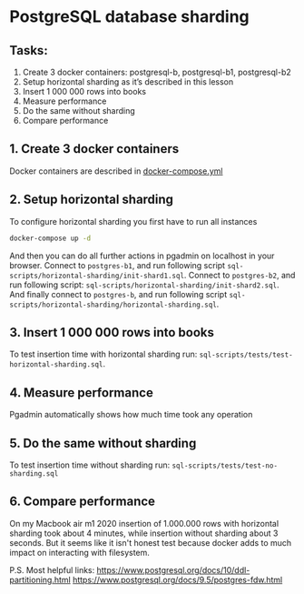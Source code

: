 # PostgreSQL database sharding
## Tasks:
1. Create 3 docker containers: postgresql-b, postgresql-b1, postgresql-b2
2. Setup horizontal sharding as it’s described in this lesson
3. Insert 1 000 000 rows into books
4. Measure performance
5. Do the same without sharding
6. Compare performance


## 1. Create 3 docker containers
Docker containers are described in [docker-compose.yml]

[docker-compose.yml]: <https://github.com/ZaharBozhok/HL/blob/main/HW-19-db-sharding/docker-compose.yml>

## 2. Setup horizontal sharding 
To configure horizontal sharding you first have to run all instances 
```sh
docker-compose up -d
```
And then you can do all further actions in pgadmin on localhost in your browser.
Connect to `postgres-b1`, and run following script 
`sql-scripts/horizontal-sharding/init-shard1.sql`.
Connect to `postgres-b2`, and run following script:
`sql-scripts/horizontal-sharding/init-shard2.sql`.
And finally connect to `postgres-b`, and run following script
`sql-scripts/horizontal-sharding/horizontal-sharding.sql`.
## 3. Insert 1 000 000 rows into books
To test insertion time with horizontal sharding run:
`sql-scripts/tests/test-horizontal-sharding.sql`.
## 4. Measure performance
Pgadmin automatically shows how much time took any operation
## 5. Do the same without sharding
To test insertion time without sharding run:
`sql-scripts/tests/test-no-sharding.sql`
## 6. Compare performance
On my Macbook air m1 2020 insertion of 1.000.000 rows with horizontal sharding took about 4 minutes, while insertion without sharding about 3 seconds. But it seems like it isn't honest test because docker adds to much impact on interacting with filesystem.

P.S. Most helpful links:
https://www.postgresql.org/docs/10/ddl-partitioning.html
https://www.postgresql.org/docs/9.5/postgres-fdw.html